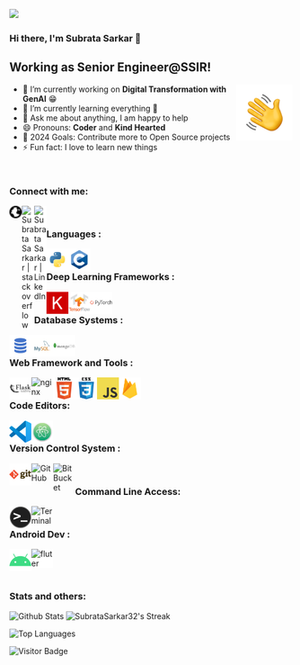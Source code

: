 ![](https://github.com/SubrataSarkar32/SubrataSarkar32/blob/master/media/header_.png)

### Hi there, I'm Subrata Sarkar  👋

## Working as Senior Engineer@SSIR!

<img align='right' src='https://raw.githubusercontent.com/tal-zvon/tal-zvon/main/assets/Hand_Wave.gif' width='100"'>

* 🔭 I’m currently working on **Digital Transformation with GenAI** 😁
* 🌱 I’m currently learning everything 🤣
* 💬 Ask me about anything, I am happy to help
* 😄 Pronouns: **Coder** and **Kind Hearted**
* 🥅 2024 Goals: Contribute more to Open Source projects
* ⚡ Fun fact: I love to learn new things 

<br/>

### Connect with me:

[<img align="left" alt="pagamesssddr.com" width="22px" src="https://raw.githubusercontent.com/iconic/open-iconic/master/svg/globe.svg" style="background-color:white" />][website]
[<img align="left" alt="Subrata Sarkar | stackoverflow" width="22px" src="https://cdn.jsdelivr.net/npm/simple-icons@3.4.1/icons/stackoverflow.svg" style="background-color:white"/>][stackoverflow]
&nbsp;
[<img align="left" alt="Subrata Sarkar | LinkedIn" width="22px" src="https://cdn.jsdelivr.net/npm/simple-icons@v3/icons/linkedin.svg" style="background-color:white"/>][linkedin]
<br />
### Languages :

[<img align="left" alt="Python" width="39px" src="https://raw.githubusercontent.com/github/explore/80688e429a7d4ef2fca1e82350fe8e3517d3494d/topics/python/python.png" />][website]
[<img align="left" alt="C" width="39px" src="https://raw.githubusercontent.com/github/explore/f3e22f0dca2be955676bc70d6214b95b13354ee8/topics/c/c.png" />][website]

<br/>

### Deep Learning Frameworks :

[<img align="left" alt="Keras" width="39px" src="https://raw.githubusercontent.com/github/explore/main/topics/keras/keras.png" />][website]
[<img align="left" alt="Tensorflow" width="39px" src="https://raw.githubusercontent.com/github/explore/main/topics/tensorflow/tensorflow.png" />][website]
[<img align="left" alt="Pytorch" width="39px" src="https://raw.githubusercontent.com/github/explore/main/topics/pytorch/pytorch.png" style="background-color:white" />][website]

<br/>

### Database Systems :

[<img align="left" alt="SQL" width="39px" src="https://raw.githubusercontent.com/github/explore/80688e429a7d4ef2fca1e82350fe8e3517d3494d/topics/sql/sql.png" />][website]
[<img align="left" alt="MySQL" width="39px" src="https://raw.githubusercontent.com/github/explore/80688e429a7d4ef2fca1e82350fe8e3517d3494d/topics/mysql/mysql.png" />][website]
[<img align="left" alt="MongoDB" width="39px" src="https://raw.githubusercontent.com/github/explore/80688e429a7d4ef2fca1e82350fe8e3517d3494d/topics/mongodb/mongodb.png" />][website]

<br/>

### Web Framework and Tools :



[<img align="left" alt="Terminal" width="39px" src="https://raw.githubusercontent.com/github/explore/main/topics/flask/flask.png" style="background-color:white" />][website]
[<img align="left" alt="nginx" width="39px" src="https://avatars0.githubusercontent.com/u/1412239?s=200&v=4" />][website]
[<img align="left" alt="HTML5" width="39px" src="https://raw.githubusercontent.com/github/explore/80688e429a7d4ef2fca1e82350fe8e3517d3494d/topics/html/html.png" />][website]
[<img align="left" alt="CSS3" width="39px" src="https://raw.githubusercontent.com/github/explore/80688e429a7d4ef2fca1e82350fe8e3517d3494d/topics/css/css.png" />][website]
[<img align="left" alt="JavaScript" width="39px" src="https://raw.githubusercontent.com/github/explore/80688e429a7d4ef2fca1e82350fe8e3517d3494d/topics/javascript/javascript.png" />][website]
[<img align="left" alt="firebase" width="39px" src="https://raw.githubusercontent.com/github/explore/80688e429a7d4ef2fca1e82350fe8e3517d3494d/topics/firebase/firebase.png" />][website]



<br/>


### Code Editors:
[<img align="left" alt="Visual Studio Code" width="39px" src="https://raw.githubusercontent.com/github/explore/80688e429a7d4ef2fca1e82350fe8e3517d3494d/topics/visual-studio-code/visual-studio-code.png" />][website]
[<img align="left" alt="Atom" width="39px" src="https://raw.githubusercontent.com/github/explore/80688e429a7d4ef2fca1e82350fe8e3517d3494d/topics/atom/atom.png" />][website]


<br/>

### Version Control System :

[<img align="left" alt="Git" width="39px" src="https://raw.githubusercontent.com/github/explore/80688e429a7d4ef2fca1e82350fe8e3517d3494d/topics/git/git.png" />][website] 
[<img align="left" alt="GitHub" width="39px" src="https://github.com/rdimascio/icons/blob/master/icons/light/github.svg" />][website] 
[<img align="left" alt="BitBucket" width="39px" src="https://github.com/rdimascio/icons/blob/master/icons/light/bitbucket.svg" />][website]

<br/>

### Command Line Access:

[<img align="left" alt="Terminal" width="39px" src="https://raw.githubusercontent.com/github/explore/80688e429a7d4ef2fca1e82350fe8e3517d3494d/topics/terminal/terminal.png" />][website]
[<img align="left" alt="Terminal" width="39px" src="https://icons.iconarchive.com/icons/dakirby309/simply-styled/256/OS-Linux-icon.png" />][website]

<br/>

### Android Dev :


[<img align="left" alt="android Studio" width="39px" src="https://raw.githubusercontent.com/github/explore/80688e429a7d4ef2fca1e82350fe8e3517d3494d/topics/android/android.png" />][website]
[<img align="left" alt="fluter" width="39px" src="https://raw.githubusercontent.com/flutter/website/master/src/_assets/image/flutter-lockup.png" style="background-color:white" />][website]


<br />
<br />
<br />

### Stats and others:
![Github Stats](https://github-readme-stats.vercel.app/api?username=SubrataSarkar32&theme=vue-dark&show_icons=true&hide_border=true&count_private=true)
![SubrataSarkar32's Streak](https://github-readme-streak-stats.herokuapp.com/?user=SubrataSarkar32&theme=vue-dark&hide_border=true)

![Top Languages](https://github-readme-stats.vercel.app/api/top-langs/?username=SubrataSarkar32&theme=vue-dark&show_icons=true&hide_border=true&layout=compact)

![Visitor Badge](https://visitor-badge.laobi.icu/badge?page_id=SubrataSarkar32)


[website]: https://pagamesssddr.com/
[twitter]: https://twitter.com/Super_Sub32
[youtube]: https://www.youtube.com/channel/UCHXqiKNwL47_0SudARGJNOg
[instagram]: https://www.instagram.com/subratasarkar3232/
[linkedin]: https://www.linkedin.com/in/subratasarkar32/
[discord]: https://discord.gg/rn3zhzwDWA
[stackoverflow]: https://stackoverflow.com/users/8269124/subrata-sarkar?tab=profile

